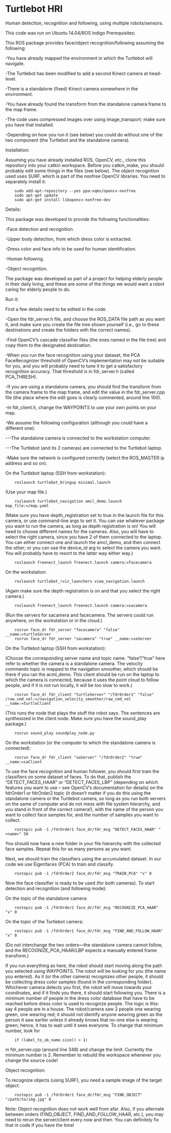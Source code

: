 # Turtlebot HRI
Human detection, recognition and following, using multiple robots/sensors.

This code was run on Ubuntu 14.04/ROS Indigo 
Prerequisites:

This ROS package provides face/object recognition/following assuming the following:

-You have already mapped the environment in which the Turtlebot will navigate.

-The Turtlebot has been modified to add a second Kinect camera at head-level.

-There is a standalone (fixed) Kinect camera somewhere in the environment.

-You have already found the transform from the standalone camera frame to the map frame.

-The code uses compressed images over using image_transport; make sure you have that installed.

-Depending on how you run it (see below) you could do without one of the two component (the Turtlebot and the standalone camera).



Installation:

Assuming you have already installed ROS, OpenCV, etc., clone this repository into your catkin workspace. Before you catkin_make, you should probably edit some things in the files (see below).
The object recognition used uses SURF, which is part of the nonfree OpenCV libraries. You need to separately install it.


        sudo add-apt-repository --yes ppa:xqms/opencv-nonfree
        sudo apt-get update
        sudo apt-get install libopencv-nonfree-dev



Details:

This package was developed to provide the following functionalities:

-Face detection and recognition.

-Upper body detection, from which dress color is extracted.

-Dress color and face info to be used for human identification.

-Human following.

-Object recognition.

The package was developed as part of a project for helping elderly people in their daily living, and these are some of the things we would want a robot caring for elderly people to do.


Run it:

First a few details need to be edited in the code.

-Open the fdr_server.h file, and choose the ROS_DATA file path as you want it, and make sure you create the file tree shown yourself (i.e., go to these destinations and create the folders with the correct names).

-Find OpenCV’s cascade classifier files (the ones named in the file tree) and copy them to the designated destination.

-When you run the face recognition using your dataset, the PCA FaceRecognizer threshold of OpenCV’s implementation may not be suitable for you, and you will probably need to tune it to get a satisfactory recognition accuracy. That threshold is in fdr_server.h (called PCA_THRESH).

-If you are using a standalone camera, you should find the transform from the camera frame to the map frame, and edit the value in the fdr_server.cpp file (the place where the edit goes is clearly commented, around line 100).

-In fdr_client.h, change the WAYPOINTS to use your own points on your map.

-We assume the following configuration (although you could have a different one):

---The standalone camera is connected to the workstation computer.

---The Turtlebot (and its 2 cameras) are connected to the Turtlebot laptop.

-Make sure the network is configured correctly (select the ROS_MASTER ip address and so on).



On the Turtlebot laptop (SSH from workstation):

        roslaunch turtlebot_bringup minimal.launch


(Use your map file.)

        roslaunch turtlebot_navigation amcl_demo.launch map_file:=/map.yaml


(Make sure you have depth_registration set to true in the launch file for this camera, or use command-line args to set it. You can use whatever package you want to run the camera, as long as depth registration is on! You will need to choose different names for the cameras. Also, you will have to select the right camera, since you have 2 of them connected to the laptop. You can either connect one and launch the amcl_demo, and then connect the other; or you can use the device_id arg to select the camera you want. You will probably have to resort to the latter way either way.)

        roslaunch freenect_launch freenect.launch camera:=facecamera


On the workstation:

        roslaunch turtlebot_rviz_launchers view_navigation.launch


(Again make sure the depth registration is on and that you select the right camera.)

        roslaunch freenect_launch freenect.launch camera:=sacamera


(Run the servers for sacamera and facecamera. The servers could run anywhere, on the workstation or in the cloud.)

        rosrun face_dr fdr_server "facecamera" "false" __name:=turtleServer
        rosrun face_dr fdr_server "sacamera" "true" __name:=saServer


On the Turtlebot laptop (SSH from workstation):

(Choose the corresponding server name and topic name. “false”/“true” here refer to whether the camera is a standalone camera. The velocity commands topic is mapped to the navigation smoother, which should be there if you ran the acml_demo. This client should be run on the laptop to which the camera is connected, because it uses the point cloud to follow people, and if it is not run locally, it will be too slow to work.)

        rosrun face_dr fdr_client "turtleServer" "/fdrOrder1" "false" /raw_cmd_vel:=/navigation_velocity_smoother/raw_cmd_vel __name:=turtleClient


(This runs the node that plays the stuff the robot says. The sentences are synthesized in the client node. Make sure you have the sound_play package.)

        rosrun sound_play soundplay_node.py


On the workstation (or the computer to which the standalone camera is connected):

        rosrun face_dr fdr_client "saServer" "/fdrOrder2" "true" __name:=saClient


To use the face recognition and human follower, you should first train the classifiers on some dataset of faces. To do that, publish the “DETECT_FACES_HAAR” or “DETECT_FACES_LBP” (depending on which features you want to use – see OpenCV’s documentation for details) on the fdrOrder1 or fdrOrder2 topic (it doesn’t matter if you do this using the standalone camera or the Turtlebot camera, so long as you run both servers on the same of computer and do not mess with file system hierarchy, and you stand in front of the correct camera!), with the name of the person you want to collect face samples for, and the number of samples you want to collect.

        rostopic pub -1 /fdrOrder1 face_dr/fdr_msg "DETECT_FACES_HAAR" "<name>" 50

You should now have a new folder in your file hierarchy with the collected face samples.
Repeat this for as many persons as you want.


Next, we should train the classifiers using the accumulated dataset. In our code we use Eigenfaces (PCA) to train and classify.

        rostopic pub -1 /fdrOrder2 face_dr/fdr_msg "TRAIN_PCA" "x" 0


Now the face classifier is ready to be used (for both cameras).
To start detection and recognition (and following mode):

On the topic of the standalone camera:

        rostopic pub -1 /fdrOrder2 face_dr/fdr_msg "RECOGNIZE_PCA_HAAR" "x" 0

On the topic of the Turtlebot camera:

        rostopic pub -1 /fdrOrder1 face_dr/fdr_msg "FIND_AND_FOLLOW_HAAR" "x" 0


(Do not interchange the two orders—the standalone camera cannot follow, and the RECOGNIZE_PCA_HAAR/LBP expects a manually entered frame transform.)

If you run everything as here, the robot should start moving along the path you selected using WAYPOINTS. The robot will be looking for you (the name you entered). As it (or the other camera) recognizes other people, it should be collecting dress color samples (found in the corresponding folder). Whichever camera detects you first, the robot will move towards your coordinates, and if it finds you there, it should start following you.
There is a minimum number of people in the dress color database that have to be reached before dress color is used to recognize people. The logic is this: say 4 people are in a house. The robot/camera saw 2 people one wearing green, one wearing red; it should not identify anyone wearing green as the person it saw earlier unless it already knows that no-one else is wearing green; hence, it has to wait until it sees everyone. To change that minimum number, look for

        if (label_to_ub_name.size() > 1)
        
in fdr_server.cpp (around line 348) and change the limit. Currently the minimum number is 2. Remember to rebuild the workspace whenever you change the source code!


Object recognition:

To recognize objects (using SURF), you need a sample image of the target object:

        rostopic pub -1 /fdrOrder1 face_dr/fdr_msg "FIND_OBJECT" "/path/to/img.jpg" 0

Note: Object recognition does not work well from afar. Also, if you alternate between orders (FIND_OBJECT, FIND_AND_FOLLOW_HAAR, etc.), you may need to rerun the server/client every now and then. You can definitely fix that in code if you have the time!

